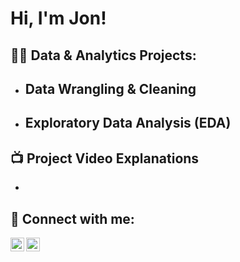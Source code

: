 <h1>Hi, I'm Jon! </h1>

<h2>👨‍💻 Data & Analytics Projects:</h2>

- <b> Data Wrangling & Cleaning </b>
  - 
- <b> Exploratory Data Analysis (EDA) </b>
  - 

<h2>📺 Project Video Explanations</h2>

- 

<h2> 🤳 Connect with me:</h2>

[<img align="left" alt="JonAdamson | YouTube" width="22px" src="https://cdn.jsdelivr.net/npm/simple-icons@v3/icons/youtube.svg" />][youtube]
[<img align="left" alt="JonAdamson | LinkedIn" width="22px" src="https://cdn.jsdelivr.net/npm/simple-icons@v3/icons/linkedin.svg" />][linkedin]

[youtube]: https://www.youtube.com/@jon-adamson
[linkedin]: https://linkedin.com/in/jonathanmadamson
